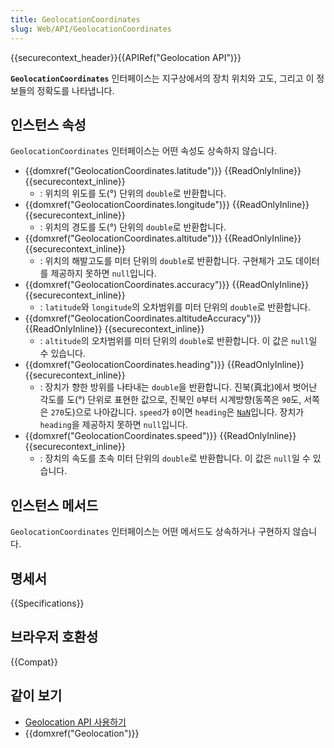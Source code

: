 ```yaml
---
title: GeolocationCoordinates
slug: Web/API/GeolocationCoordinates
---
```


{{securecontext_header}}{{APIRef("Geolocation API")}}

**`GeolocationCoordinates`** 인터페이스는 지구상에서의 장치 위치와 고도, 그리고 이 정보들의 정확도를 나타냅니다.

## 인스턴스 속성

`GeolocationCoordinates` 인터페이스는 어떤 속성도 상속하지 않습니다.

- {{domxref("GeolocationCoordinates.latitude")}} {{ReadOnlyInline}} {{securecontext_inline}}
  - : 위치의 위도를 도(°) 단위의 `double`로 반환합니다.
- {{domxref("GeolocationCoordinates.longitude")}} {{ReadOnlyInline}} {{securecontext_inline}}
  - : 위치의 경도를 도(°) 단위의 `double`로 반환합니다.
- {{domxref("GeolocationCoordinates.altitude")}} {{ReadOnlyInline}} {{securecontext_inline}}
  - : 위치의 해발고도를 미터 단위의 `double`로 반환합니다. 구현체가 고도 데이터를 제공하지 못하면 `null`입니다.
- {{domxref("GeolocationCoordinates.accuracy")}} {{ReadOnlyInline}} {{securecontext_inline}}
  - : `latitude`와 `longitude`의 오차범위를 미터 단위의 `double`로 반환합니다.
- {{domxref("GeolocationCoordinates.altitudeAccuracy")}} {{ReadOnlyInline}} {{securecontext_inline}}
  - : `altitude`의 오차범위를 미터 단위의 `double`로 반환합니다. 이 값은 `null`일 수 있습니다.
- {{domxref("GeolocationCoordinates.heading")}} {{ReadOnlyInline}} {{securecontext_inline}}
  - : 장치가 향한 방위를 나타내는 `double`을 반환합니다. 진북(真北)에서 벗어난 각도를 도(°) 단위로 표현한 값으로, 진북인 `0`부터 시계방향(동쪽은 `90`도, 서쪽은 `270`도)으로 나아갑니다. `speed`가 `0`이면 `heading`은 [`NaN`](/ko/docs/Web/JavaScript/Reference/Global_Objects/NaN)입니다. 장치가 `heading`을 제공하지 못하면 `null`입니다.
- {{domxref("GeolocationCoordinates.speed")}} {{ReadOnlyInline}} {{securecontext_inline}}
  - : 장치의 속도를 초속 미터 단위의 `double`로 반환합니다. 이 값은 `null`일 수 있습니다.

## 인스턴스 메서드

`GeolocationCoordinates` 인터페이스는 어떤 메서드도 상속하거나 구현하지 않습니다.

## 명세서

{{Specifications}}

## 브라우저 호환성

{{Compat}}

## 같이 보기

- [Geolocation API 사용하기](/ko/docs/Web/API/Geolocation_API/Using_the_Geolocation_API)
- {{domxref("Geolocation")}}
